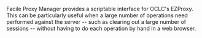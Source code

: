 Facile Proxy Manager provides a scriptable interface for OCLC's EZProxy.  This can be particularly useful when a large number of operations need performed against the server --  such as clearing out a large number of sessions -- without having to do each operation by hand in a web browser.